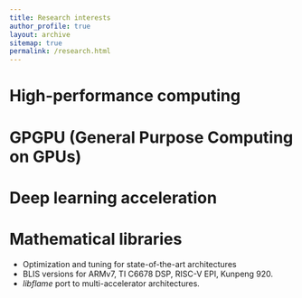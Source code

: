 ```yaml
---
title: Research interests
author_profile: true
layout: archive
sitemap: true
permalink: /research.html
---
```


# High-performance computing

# GPGPU (General Purpose Computing on GPUs)

# Deep learning acceleration

# Mathematical libraries

* Optimization and tuning for state-of-the-art architectures
* BLIS versions for ARMv7, TI C6678 DSP, RISC-V EPI, Kunpeng 920.
* *libflame* port to multi-accelerator architectures.

